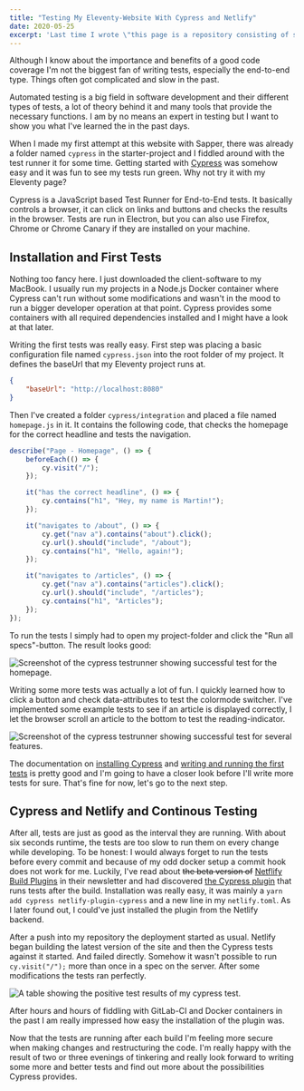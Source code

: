 ```yaml
---
title: "Testing My Eleventy-Website With Cypress and Netlify"
date: 2020-05-25
excerpt: 'Last time I wrote \"this page is a repository consisting of some thrown-together and latenight-written code\". Some tests should ensure that I don''t break to much when I''m, cleaning up the code. Here''s how I created a basic setup that runs my tests before every deployment.'
---
```


Although I know about the importance and benefits of a good code coverage I'm not the biggest fan of writing tests, especially the end-to-end type. Things often got complicated and slow in the past.

Automated testing is a big field in software development and their different types of tests, a lot of theory behind it and many tools that provide the necessary functions. I am by no means an expert in testing but I want to show you what I've learned the in the past days.

When I made my first attempt at this website with Sapper, there was already a folder named `cypress` in the starter-project and I fiddled around with the test runner it for some time. Getting started with <a href="https://www.cypress.io/">Cypress</a> was somehow easy and it was fun to see my tests run green. Why not try it with my Eleventy page?

Cypress is a JavaScript based Test Runner for End-to-End tests. It basically controls a browser, it can click on links and buttons and checks the results in the browser. Tests are run in Electron, but you can also use Firefox, Chrome or Chrome Canary if they are installed on your machine.

## Installation and First Tests

Nothing too fancy here. I just downloaded the client-software to my MacBook. I usually run my projects in a Node.js Docker container where Cypress can't run without some modifications and wasn't in the mood to run a bigger developer operation at that point. Cypress provides some containers with all required dependencies installed and I might have a look at that later.

Writing the first tests was really easy. First step was placing a basic configuration file named `cypress.json` into the root folder of my project. It defines the baseUrl that my Eleventy project runs at.

```json
{
    "baseUrl": "http://localhost:8080"
}
```

Then I've created a folder `cypress/integration` and placed a file named `homepage.js` in it. It contains the following code, that checks the homepage for the correct headline and tests the navigation.

```js
describe("Page - Homepage", () => {
    beforeEach(() => {
        cy.visit("/");
    });

    it("has the correct headline", () => {
        cy.contains("h1", "Hey, my name is Martin!");
    });

    it("navigates to /about", () => {
        cy.get("nav a").contains("about").click();
        cy.url().should("include", "/about");
        cy.contains("h1", "Hello, again!");
    });

    it("navigates to /articles", () => {
        cy.get("nav a").contains("articles").click();
        cy.url().should("include", "/articles");
        cy.contains("h1", "Articles");
    });
});
```

To run the tests I simply had to open my project-folder and click the "Run all specs"-button. The result looks good:

![Screenshot of the cypress testrunner showing successful test for the homepage.](/articles/07-testing-my-eleventy-website-with-cypress-and-netlify/msme-first-tests.png)

Writing some more tests was actually a lot of fun. I quickly learned how to click a button and check data-attributes to test the colormode switcher. I've implemented some example tests to see if an article is displayed correctly, I let the browser scroll an article to the bottom to test the reading-indicator.

![Screenshot of the cypress testrunner showing successful test for several features.](/articles/07-testing-my-eleventy-website-with-cypress-and-netlify/msme-more-tests.png)

The documentation on <a href="https://docs.cypress.io/guides/getting-started/installing-cypress.html">installing Cypress</a> and <a href="https://docs.cypress.io/guides/getting-started/writing-your-first-test.html">writing and running the first tests</a> is pretty good and I'm going to have a closer look before I'll write more tests for sure. That's fine for now, let's go to the next step.

## Cypress and Netlify and Continous Testing

After all, tests are just as good as the interval they are running. With about six seconds runtime, the tests are too slow to run them on every change while developing. To be honest: I would always forget to run the tests before every commit and because of my odd docker setup a commit hook does not work for me. Luckily, I've read about <s>the beta version of</s> <a href="https://www.netlify.com/products/build/plugins/">Netflify Build Plugins</a> in their newsletter and had discovered <a href="https://github.com/cypress-io/netlify-plugin-cypress">the Cypress plugin</a> that runs tests after the build. Installation was really easy, it was mainly a `yarn add cypress netlify-plugin-cypress` and a new line in my `netlify.toml`. As I later found out, I could've just installed the plugin from the Netlify backend.

After a push into my repository the deployment started as usual. Netlify began building the latest version of the site and then the Cypress tests against it started. And failed directly. Somehow it wasn't possible to run `cy.visit("/");` more than once in a spec on the server. After some modifications the tests ran perfectly.

![A table showing the positive test results of my cypress test.](/articles/07-testing-my-eleventy-website-with-cypress-and-netlify/msme-cypress-netlify-complete.jpeg)

After hours and hours of fiddling with GitLab-CI and Docker containers in the past I am really impressed how easy the installation of the plugin was.

Now that the tests are running after each build I'm feeling more secure when making changes and restructuring the code. I'm really happy with the result of two or three evenings of tinkering and really look forward to writing some more and better tests and find out more about the possibilities Cypress provides.
